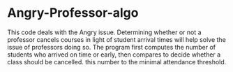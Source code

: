# Angry-Professor-algo
This code deals with the Angry issue. Determining whether or not a professor cancels courses in light of student arrival times will help solve the issue of professors doing so. The program first computes the number of students who arrived on time or early, then compares to decide whether a class should be cancelled. this number to the minimal attendance threshold.

